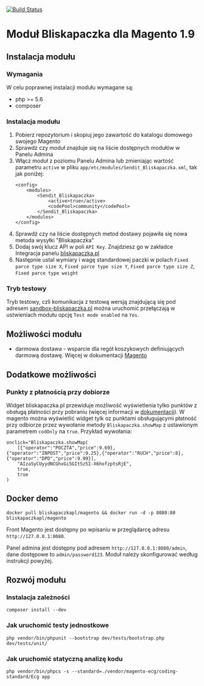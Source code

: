 [![Build Status](https://travis-ci.org/bliskapaczkapl/magento.svg?branch=master)](https://travis-ci.org/bliskapaczkapl/magento)

# Moduł Bliskapaczka dla Magento 1.9 

## Instalacja modułu

### Wymagania
W celu poprawnej instalacji modułu wymagane są:
- php >= 5.6
- composer

### Instalacja modułu
1. Pobierz repozytorium i skopiuj jego zawartość do katalogu domowego swojego Magento
1. Sprawdz czy moduł znajduje się na liście dostępnych modułów w Panelu Admina
1. Włącz moduł z poziomu Panelu Admina lub zmieniając wartość parametru `active` w pliku `app/etc/modules/Sendit_Bliskapaczka.xml`, tak jak poniżej:
    ```
    <config>
        <modules>
            <Sendit_Bliskapaczka>
                <active>true</active>
                <codePool>community</codePool>
            </Sendit_Bliskapaczka>
        </modules>
    </config>
    ```
1. Sprawdź czy na liście dostępnych metod dostawy pojawiła się nowa metoda wysyłki "Bliskapaczka"
1. Dodaj swój klucz API w poli `API Key`. Znajdziesz go w zakładce Integracja panelu [bliskapaczka.pl](http://bliskapaczka.pl/panel/integracja)
1. Następnie ustal wymiary i wagę standardowej paczki w polach `Fixed parce type size X`, `Fixed parce type size Y`, `Fixed parce type size Z`, `Fixed parce type weight`

### Tryb testowy

Tryb testowy, czli komunikacja z testową wersją znajdującą się pod adresem [sandbox-bliskapaczka.pl](https://sandbox-bliskapaczka.pl/) można uruchomić przełączają w ustwieniach modułu opcję `Test mode enabled` na `Yes`.

## Możliwości modułu
- darmowa dostawa - wsparcie dla regół koszykowych definiujących darmową dostawę. Więcej w dokumentacji [Magento](http://docs.magento.com/m1/ce/user_guide/marketing/price-rule-shopping-cart-free-shipping.html)

## Dodatkowe możliwości
### Punkty z płatnością przy dobiorze

Widget bliskapaczka.pl przewiduje możliwość wyświetlenia tylko punktów z obsługą płatności przy pobraniu (więcej informacji w [dokumentacji](https://widget.bliskapaczka.pl)). W magento można wyświetlić widget tylk oz punktami obsługującymi płatność przy odbiorze przez wywołanie metody `Bliskapaczka.showMap` z ustawionym parametrem `codOnly` na `true`. Przykład wywołania:

```
onclick="Bliskapaczka.showMap(
    [{"operator":"POCZTA","price":9.69},{"operator":"INPOST","price":9.25},{"operator":"RUCH","price":8},{"operator":"DPD","price":9.99}],
    "AIzaSyCUyydNCGhxGi5GIt5z5I-X6hofzptsRjE",
    true,
    true
)
```


## Docker demo

`docker pull bliskapaczkapl/magento && docker run -d -p 8080:80 bliskapaczkapl/magento`

Front Magento jest dostępny po wpisaniu w przeglądarcę adresu `http://127.0.0.1:8080`.

Panel admina jest dostępny pod adresem  `http://127.0.0.1:8080/admin`, dane dostępowe to `admin/password123`. Moduł należy skonfigurować według instrukcji powyżej.

## Rozwój modułu

### Instalacja zależności
```
composer install --dev
```

### Jak uruchomić testy jednostkowe 
```
php vendor/bin/phpunit --bootstrap dev/tests/bootstrap.php dev/tests/unit/
```

### Jak uruchomić statyczną analizę kodu
```
php vendor/bin/phpcs -s --standard=./vendor/magento-ecg/coding-standard/Ecg app
```
